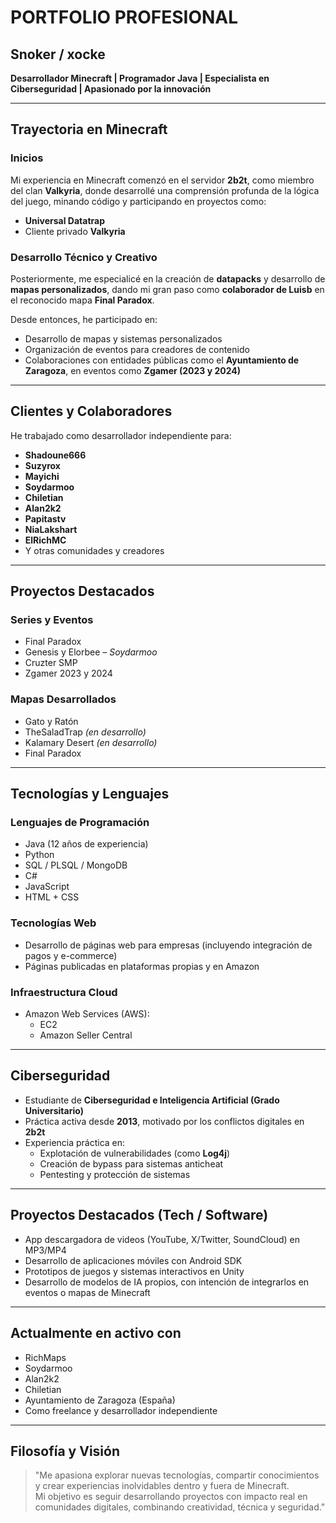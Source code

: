 # PORTFOLIO PROFESIONAL  
## Snoker / xocke  
**Desarrollador Minecraft | Programador Java | Especialista en Ciberseguridad | Apasionado por la innovación**

---

## Trayectoria en Minecraft

### Inicios  
Mi experiencia en Minecraft comenzó en el servidor **2b2t**, como miembro del clan **Valkyria**, donde desarrollé una comprensión profunda de la lógica del juego, minando código y participando en proyectos como:  
- **Universal Datatrap**  
- Cliente privado **Valkyria**

### Desarrollo Técnico y Creativo  
Posteriormente, me especialicé en la creación de **datapacks** y desarrollo de **mapas personalizados**, dando mi gran paso como **colaborador de Luisb** en el reconocido mapa **Final Paradox**.

Desde entonces, he participado en:  
- Desarrollo de mapas y sistemas personalizados  
- Organización de eventos para creadores de contenido  
- Colaboraciones con entidades públicas como el **Ayuntamiento de Zaragoza**, en eventos como **Zgamer (2023 y 2024)**

---

## Clientes y Colaboradores

He trabajado como desarrollador independiente para:  
- **Shadoune666**  
- **Suzyrox**  
- **Mayichi**  
- **Soydarmoo**  
- **Chiletian**  
- **Alan2k2**  
- **Papitastv**  
- **NiaLakshart**  
- **ElRichMC**  
- Y otras comunidades y creadores

---

## Proyectos Destacados

### Series y Eventos
- Final Paradox  
- Genesis y Elorbee – *Soydarmoo*  
- Cruzter SMP  
- Zgamer 2023 y 2024

### Mapas Desarrollados
- Gato y Ratón  
- TheSaladTrap *(en desarrollo)*  
- Kalamary Desert *(en desarrollo)*  
- Final Paradox

---

## Tecnologías y Lenguajes

### Lenguajes de Programación
- Java (12 años de experiencia)  
- Python  
- SQL / PLSQL / MongoDB  
- C#  
- JavaScript  
- HTML + CSS  

### Tecnologías Web
- Desarrollo de páginas web para empresas (incluyendo integración de pagos y e-commerce)  
- Páginas publicadas en plataformas propias y en Amazon

### Infraestructura Cloud
- Amazon Web Services (AWS):  
  - EC2  
  - Amazon Seller Central

---

## Ciberseguridad

- Estudiante de **Ciberseguridad e Inteligencia Artificial (Grado Universitario)**  
- Práctica activa desde **2013**, motivado por los conflictos digitales en **2b2t**  
- Experiencia práctica en:
  - Explotación de vulnerabilidades (como **Log4j**)  
  - Creación de bypass para sistemas anticheat  
  - Pentesting y protección de sistemas

---

## Proyectos Destacados (Tech / Software)

- App descargadora de videos (YouTube, X/Twitter, SoundCloud) en MP3/MP4  
- Desarrollo de aplicaciones móviles con Android SDK  
- Prototipos de juegos y sistemas interactivos en Unity  
- Desarrollo de modelos de IA propios, con intención de integrarlos en eventos o mapas de Minecraft

---

## Actualmente en activo con

- RichMaps  
- Soydarmoo  
- Alan2k2  
- Chiletian  
- Ayuntamiento de Zaragoza (España)  
- Como freelance y desarrollador independiente

---

## Filosofía y Visión

> "Me apasiona explorar nuevas tecnologías, compartir conocimientos y crear experiencias inolvidables dentro y fuera de Minecraft.  
> Mi objetivo es seguir desarrollando proyectos con impacto real en comunidades digitales, combinando creatividad, técnica y seguridad."
